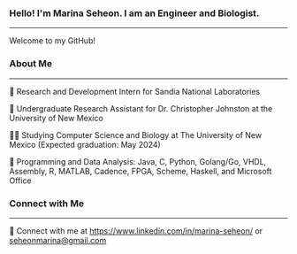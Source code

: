 ### Hello! I'm Marina Seheon. I am an Engineer and Biologist.
---
Welcome to my GitHub!



### About Me
---
🧪 Research and Development Intern for Sandia National Laboratories

🎯 Undergraduate Research Assistant for Dr. Christopher Johnston at the University of New Mexico

👨‍💻 Studying Computer Science and Biology at The University of New Mexico (Expected graduation: May 2024)

💼 Programming and Data Analysis: Java, C, Python, Golang/Go, VHDL, Assembly, R, MATLAB, Cadence, FPGA, Scheme, Haskell, and Microsoft Office



### Connect with Me
---
📨 Connect with me at https://www.linkedin.com/in/marina-seheon/ or seheonmarina@gmail.com
